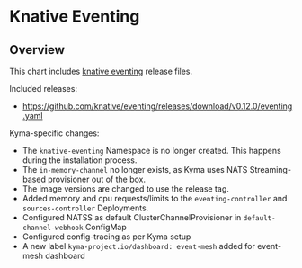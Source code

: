 # Knative Eventing

## Overview

This chart includes [knative eventing](https://github.com/knative/docs/tree/master/docs/eventing) release files.

Included releases:
 * https://github.com/knative/eventing/releases/download/v0.12.0/eventing.yaml

Kyma-specific changes:
 * The `knative-eventing` Namespace is no longer created. This happens during the installation process.
 * The `in-memory-channel` no longer exists, as Kyma uses NATS Streaming-based provisioner out of the box.
 * The image versions are changed to use the release tag.
 * Added memory and cpu requests/limits to the `eventing-controller` and `sources-controller` Deployments.
 * Configured NATSS as default ClusterChannelProvisioner in `default-channel-webhook` ConfigMap
 * Configured config-tracing as per Kyma setup
 * A new label `kyma-project.io/dashboard: event-mesh` added for event-mesh dashboard

